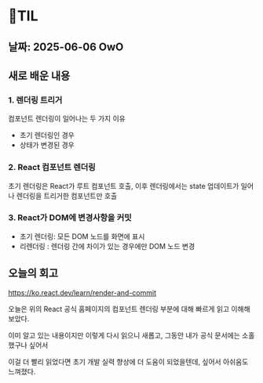 # 🧾TIL

## 날짜: 2025-06-06 OwO

## 새로 배운 내용

### 1. 렌더링 트리거

컴포넌트 렌더링이 일어나는 두 가지 이유

- 초기 렌더링인 경우
- 상태가 변경된 경우

### 2. React 컴포넌트 렌더링

초기 렌더링은 React가 루트 컴포넌트 호출,
이후 렌더링에서는 state 업데이트가 일어나 렌더링을 트리거한 컴포넌트만 호출

### 3. React가 DOM에 변경사항을 커밋

- 초기 렌더링: 모든 DOM 노드를 화면에 표시
- 리렌더링 : 렌더링 간에 차이가 있는 경우에만 DOM 노드 변경

## 오늘의 회고

https://ko.react.dev/learn/render-and-commit

오늘은 위의 React 공식 홈페이지의 컴포넌트 렌더링 부분에 대해 빠르게 읽고 이해해보았다.

이미 알고 있는 내용이지만 이렇게 다시 읽으니 새롭고, 그동안 내가 공식 문서에는 소홀했구나 싶어서

이걸 더 빨리 읽었다면 초기 개발 실력 향상에 더 도움이 되었을텐데, 싶어서 아쉬움도 느껴졌다.
